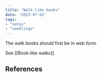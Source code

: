 ```yaml
---
title: "Walk-like books"
date: "2023-07-02"
tags:
- "notes"
- "seedlings"
---
```


The walk books should first be in web form.

See [[Book-like walks]].

## References